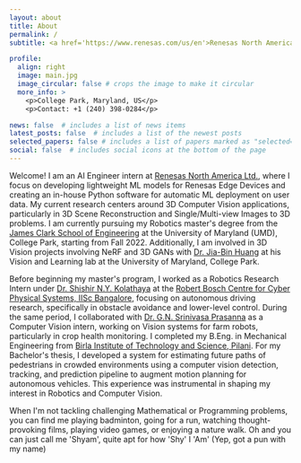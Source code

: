 ```yaml
---
layout: about
title: About
permalink: /
subtitle: <a href='https://www.renesas.com/us/en'>Renesas North America Ltd.</a> | <a href='https://umd.edu/'>University of Maryland</a> | <a href='https://www.bits-pilani.ac.in/'>BITS Pilani</a> 

profile:
  align: right
  image: main.jpg
  image_circular: false # crops the image to make it circular
  more_info: >
    <p>College Park, Maryland, US</p>
    <p>Contact: +1 (240) 398-0284</p>

news: false  # includes a list of news items
latest_posts: false  # includes a list of the newest posts
selected_papers: false # includes a list of papers marked as "selected={true}"
social: false  # includes social icons at the bottom of the page
---
```


Welcome! I am an AI Engineer intern at [Renesas North America Ltd.](https://www.renesas.com/us/en), where I focus on developing lightweight ML models for Renesas Edge Devices and creating an in-house Python software for automatic ML deployment on user data. My current research centers around 3D Computer Vision applications, particularly in 3D Scene Reconstruction and Single/Multi-view Images to 3D problems. I am currently pursuing my Robotics master's degree from the [James Clark School of Engineering](https://eng.umd.edu/) at the University of Maryland (UMD), College Park, starting from Fall 2022. Additionally, I am involved in 3D Vision projects involving NeRF and 3D GANs with [Dr. Jia-Bin Huang](https://jbhuang0604.github.io/#group) at his Vision and Learning lab at the University of Maryland, College Park.

Before beginning my master's program, I worked as a Robotics Research Intern under [Dr. Shishir N.Y. Kolathaya](https://www.shishirny.com/) at the [Robert Bosch Centre for Cyber Physical Systems, IISc Bangalore](https://cps.iisc.ac.in/), focusing on autonomous driving research, specifically in obstacle avoidance and lower-level control. During the same period, I collaborated with [Dr. G.N. Srinivasa Prasanna](https://mahabalaganaka.iiitb.ac.in/people/prasanna.html) as a Computer Vision intern, working on Vision systems for farm robots, particularly in crop health monitoring. I completed my B.Eng. in Mechanical Engineering from [Birla Institute of Technology and Science, Pilani](https://www.bits-pilani.ac.in/). For my Bachelor's thesis, I developed a system for estimating future paths of pedestrians in crowded environments using a computer vision detection, tracking, and prediction pipeline to augment motion planning for autonomous vehicles. This experience was instrumental in shaping my interest in Robotics and Computer Vision.

When I'm not tackling challenging Mathematical or Programming problems, you can find me playing badminton, going for a run, watching thought-provoking films, playing video games, or enjoying a nature walk. Oh and you can just call me 'Shyam', quite apt for how 'Shy' I 'Am' (Yep, got a pun with my name)